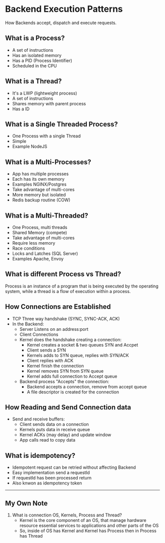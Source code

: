 # Backend Execution Patterns
How Backends accept, dispatch and execute requests.

## What is a Process?
- A set of instructions
- Has an isolated memory
- Has a PID (Process Identifier)
- Scheduled in the CPU

## What is a Thread?
- It's a LWP (lightweight process)
- A set of instructions
- Shares memory with parent process
- Has a ID

## What is a Single Threaded Process?
- One Process with a single Thread
- Simple
- Example NodeJS

## What is a Multi-Processes?
- App has multiple processes
- Each has its own memory
- Examples NGINX/Postgres
- Take advantage of multi-cores
- More memory but isolated
- Redis backup routine (COW)

## What is a Multi-Threaded?
- One Process, multi threads
- Shared Memory (compete)
- Take advantage of multi-cores
- Require less memory
- Race conditions
- Locks and Latches (SQL Server)
- Examples Apache, Envoy

## What is different Process vs Thread?
Process is an instance of a program that is being executed by the operating system, while a thread is a flow of execution within a process.

## How Connections are Established
- TCP Three way handshake (SYNC, SYNC-ACK, ACK)
- In the Backend:
    - Server Listens on an address:port
    - Client Connections
    - Kernel does the handshake creating a connection:
        - Kernel creates a socket & two queues SYN and Accpet
        - Client sends a SYN
        - Kernels adds to SYN queue, replies with SYN/ACK
        - Client replies with ACK
        - Kernel finish the connection
        - Kernel removes SYN from SYN queue
        - Kernel adds full connection to Accept queue
    - Backend process "Accepts" the connection:
        - Backend accepts a connection, remove from accept queue
        - A file descriptor is created for the connection

## How Reading and Send Connection data
- Send and receive buffers:
    - Client sends data on a connection
    - Kernels puts data in receive queue
    - Kernel ACKs (may delay) and update window
    - App calls read to copy data

## What is idempotency?
- Idempotent request can be retried without affecting Backend
- Easy implementation send a requestId
- If requestId has been processed return
- Also knwon as idempotency token

---
## My Own Note
1. What is connection OS, Kernels, Process and Thread?
    - Kernel is the core component of an OS, that manage hardware resource essential services to applications and other parts of the OS
    - So, inside of OS has Kernel and Kernel has Process then in Process has Thread
